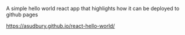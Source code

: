 A simple hello world react app that highlights how it can be deployed to github pages

https://asudbury.github.io/react-hello-world/
